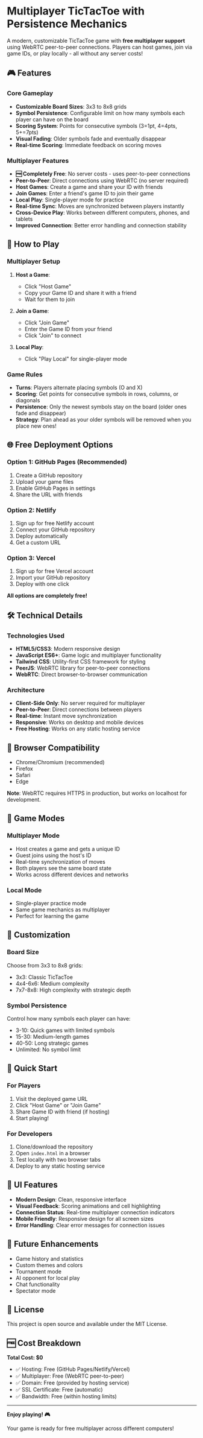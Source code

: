 # Multiplayer TicTacToe with Persistence Mechanics

A modern, customizable TicTacToe game with **free multiplayer support** using WebRTC peer-to-peer connections. Players can host games, join via game IDs, or play locally - all without any server costs!

## 🎮 Features

### Core Gameplay
- **Customizable Board Sizes**: 3x3 to 8x8 grids
- **Symbol Persistence**: Configurable limit on how many symbols each player can have on the board
- **Scoring System**: Points for consecutive symbols (3=1pt, 4=4pts, 5+=7pts)
- **Visual Fading**: Older symbols fade and eventually disappear
- **Real-time Scoring**: Immediate feedback on scoring moves

### Multiplayer Features
- **🆓 Completely Free**: No server costs - uses peer-to-peer connections
- **Peer-to-Peer**: Direct connections using WebRTC (no server required)
- **Host Games**: Create a game and share your ID with friends
- **Join Games**: Enter a friend's game ID to join their game
- **Local Play**: Single-player mode for practice
- **Real-time Sync**: Moves are synchronized between players instantly
- **Cross-Device Play**: Works between different computers, phones, and tablets
- **Improved Connection**: Better error handling and connection stability

## 🚀 How to Play

### Multiplayer Setup
1. **Host a Game**:
   - Click "Host Game"
   - Copy your Game ID and share it with a friend
   - Wait for them to join

2. **Join a Game**:
   - Click "Join Game"
   - Enter the Game ID from your friend
   - Click "Join" to connect

3. **Local Play**:
   - Click "Play Local" for single-player mode

### Game Rules
- **Turns**: Players alternate placing symbols (O and X)
- **Scoring**: Get points for consecutive symbols in rows, columns, or diagonals
- **Persistence**: Only the newest symbols stay on the board (older ones fade and disappear)
- **Strategy**: Plan ahead as your older symbols will be removed when you place new ones!

## 🌐 Free Deployment Options

### Option 1: GitHub Pages (Recommended)
1. Create a GitHub repository
2. Upload your game files
3. Enable GitHub Pages in settings
4. Share the URL with friends

### Option 2: Netlify
1. Sign up for free Netlify account
2. Connect your GitHub repository
3. Deploy automatically
4. Get a custom URL

### Option 3: Vercel
1. Sign up for free Vercel account
2. Import your GitHub repository
3. Deploy with one click

**All options are completely free!**

## 🛠️ Technical Details

### Technologies Used
- **HTML5/CSS3**: Modern responsive design
- **JavaScript ES6+**: Game logic and multiplayer functionality
- **Tailwind CSS**: Utility-first CSS framework for styling
- **PeerJS**: WebRTC library for peer-to-peer connections
- **WebRTC**: Direct browser-to-browser communication

### Architecture
- **Client-Side Only**: No server required for multiplayer
- **Peer-to-Peer**: Direct connections between players
- **Real-time**: Instant move synchronization
- **Responsive**: Works on desktop and mobile devices
- **Free Hosting**: Works on any static hosting service

## 📱 Browser Compatibility

- Chrome/Chromium (recommended)
- Firefox
- Safari
- Edge

**Note**: WebRTC requires HTTPS in production, but works on localhost for development.

## 🎯 Game Modes

### Multiplayer Mode
- Host creates a game and gets a unique ID
- Guest joins using the host's ID
- Real-time synchronization of moves
- Both players see the same board state
- Works across different devices and networks

### Local Mode
- Single-player practice mode
- Same game mechanics as multiplayer
- Perfect for learning the game

## 🔧 Customization

### Board Size
Choose from 3x3 to 8x8 grids:
- 3x3: Classic TicTacToe
- 4x4-6x6: Medium complexity
- 7x7-8x8: High complexity with strategic depth

### Symbol Persistence
Control how many symbols each player can have:
- 3-10: Quick games with limited symbols
- 15-30: Medium-length games
- 40-50: Long strategic games
- Unlimited: No symbol limit

## 🚀 Quick Start

### For Players
1. Visit the deployed game URL
2. Click "Host Game" or "Join Game"
3. Share Game ID with friend (if hosting)
4. Start playing!

### For Developers
1. Clone/download the repository
2. Open `index.html` in a browser
3. Test locally with two browser tabs
4. Deploy to any static hosting service

## 🎨 UI Features

- **Modern Design**: Clean, responsive interface
- **Visual Feedback**: Scoring animations and cell highlighting
- **Connection Status**: Real-time multiplayer connection indicators
- **Mobile Friendly**: Responsive design for all screen sizes
- **Error Handling**: Clear error messages for connection issues

## 🔮 Future Enhancements

- Game history and statistics
- Custom themes and colors
- Tournament mode
- AI opponent for local play
- Chat functionality
- Spectator mode

## 📄 License

This project is open source and available under the MIT License.

## 🆓 Cost Breakdown

**Total Cost: $0**

- ✅ Hosting: Free (GitHub Pages/Netlify/Vercel)
- ✅ Multiplayer: Free (WebRTC peer-to-peer)
- ✅ Domain: Free (provided by hosting service)
- ✅ SSL Certificate: Free (automatic)
- ✅ Bandwidth: Free (within hosting limits)

---

**Enjoy playing! 🎮**

Your game is ready for free multiplayer across different computers! 